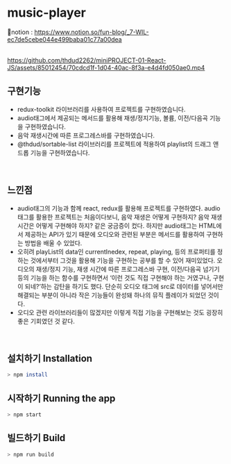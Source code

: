 # music-player
📕notion : https://www.notion.so/fun-blog/_7-WIL-ec7de5cebe044e499baba01c77a00dea <br>
<br>

https://github.com/thdud2262/miniPROJECT-01-React-JS/assets/85012454/70cdcd1f-1d04-40ac-8f3a-e4d4fd050ae0.mp4

## 구현기능
- redux-toolkit 라이브러리를 사용하여 프로젝트를 구현하였습니다.
- audio태그에서 제공되는 메서드를 활용해 재생/정지기능, 볼륨, 이전/다음곡 기능을 구현하였습니다.
- 음악 재생시간에 따른 프로그레스바를 구현하였습니다.
- @thdud/sortable-list 라이브러리를 프로젝트에 적용하여 playlist의 드래그 앤 드롭 기능을 구현하였습니다.
<br>

## 느낀점
- audio태그의 기능과 함께 react, redux를 활용해 프로젝트를 구현하였다.  audio태그를 활용한 프로젝트는 처음이다보니, 음악 재생은 어떻게 구현하지? 음악 재생 시간은 어떻게 구현해야 하지? 같은 궁금증이 컸다. 하지만 audio태그는 HTML에서 제공하는 API가 있기 때문에 오디오와 관련된 부분은 메서드를 활용하여 구현하는 방법을 배울 수 있었다.<br>
- 오히려 playList의 data인 currentInedex, repeat, playing, 등의 프로퍼티를 정하는 것에서부터 그것을 활용해 기능을 구현하는 공부를 할 수 있어 재미있었다. 오디오의 재생/정지 기능, 재생 시간에 따른 프로그레스바 구현, 이전/다음곡 넘기기 등의 기능을 하는 함수를 구현하면서 ‘이런 것도 직접 구현해야 하는 거였구나, 구현이 되네?’하는 감탄을 하기도 했다. 단순히 오디오 태그에 src로 데이터를 넣어서만 해결되는 부분이 아니라 작은 기능들이 완성돼 하나의 뮤직 플레이가 되었던 것이다. <br>
- 오디오 관련 라이브러리들이 많겠지만 이렇게 직접 기능을 구현해보는 것도 굉장히 좋은 기회였던 것 같다.
<br>


## 설치하기 Installation

```bash
> npm install
```

## 시작하기 Running the app

```bash
> npm start
```

## 빌드하기 Build

```bash
> npm run build
```

